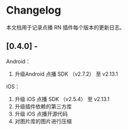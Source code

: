 # Changelog

本文档用于记录点播 RN 插件每个版本的更新日志。

### <!--Added-->

### <!--Changed-->

### <!--Removed-->

### <!--Fixed-->



## [0.4.0] - 

Android：

1. 升级Android 点播 SDK （v2.7.2） 至 v2.13.1

iOS：

1. 升级 iOS 点播 SDK （v2.5.4） 至 v2.13.1
2. 升级插件依赖的第三方库
3. 升级 iOS 点播开源代码
4. 对图片库的图片进行压缩

